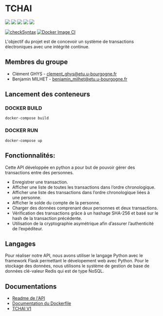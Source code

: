 # TCHAI

<img src="https://img.shields.io/badge/Python-FFD43B?style=for-the-badge&logo=python&logoColor=blue" /> <img src="https://img.shields.io/badge/Flask-000000?style=for-the-badge&logo=flask&logoColor=white" /> <img src="https://img.shields.io/badge/redis-%23DD0031.svg?&style=for-the-badge&logo=redis&logoColor=white" /> <img src="https://img.shields.io/badge/Docker-2CA5E0?style=for-the-badge&logo=docker&logoColor=white" /> <img src="https://img.shields.io/badge/GitHub_Actions-2088FF?style=for-the-badge&logo=github-actions&logoColor=white" />

[![checkSyntax](https://github.com/clement-gh/Tchai-Clement-GHYS-Benjamin-MILHET/actions/workflows/main.yml/badge.svg)](https://github.com/clement-gh/Tchai-Clement-GHYS-Benjamin-MILHET/actions/workflows/main.yml)
[![Docker Image CI](https://github.com/clement-gh/Tchai-Clement-GHYS-Benjamin-MILHET/actions/workflows/docker.yml/badge.svg)](https://github.com/clement-gh/Tchai-Clement-GHYS-Benjamin-MILHET/actions/workflows/docker.yml)

L'objectif du projet est de concevoir un système de transactions électroniques avec une intégrité continue.

## Membres du groupe
 - Clément GHYS - clement_ghys@etu.u-bourgogne.fr
 - Benjamin MILHET - benjamin_milhet@etu.u-bourgogne.fr

## Lancement des conteneurs

### DOCKER BUILD 
```
docker-compose build
```

### DOCKER RUN
```
docker-compose up
```

## Fonctionnalités:
Cette API développée en python a pour but de pouvoir gérer des transactions entre des personnes. 

 - Enregistrer une transaction.
 - Afficher une liste de toutes les transactions dans l’ordre chronologique.
 - Afficher une liste des transactions dans l’ordre chronologique liées à une personne.
 - Afficher le solde du compte de la personne.
 - Charger des données comprenant deux personnes et deux transactions.
 - Vérification des transactions grâce à un hashage SHA-256 et basé sur le hash de la transaction précédente.
 - Utilisation de la cryptographie asymétrique afin d’assurer l’authenticité de l’expéditeur.

## Langages
Pour réaliser notre API, nous avons utiliser le langage Python avec le framework Flask permettant le dévelopement web avec Python. Pour le stockage des données, nous utilisons le système de gestion de base de données clé-valeur Redis qui est de type NoSQL.

## Documentations

 - [Readme de l'API](https://github.com/clement-gh/Tchai-Clement-GHYS-Benjamin-MILHET/blob/main/README_API.md)
 - [Documentation du Dockerfile](https://github.com/clement-gh/Tchai-Clement-GHYS-Benjamin-MILHET/blob/main/README_Dockerfile.md)
 - [TCHAI V1](https://github.com/clement-gh/Tchai-Clement-GHYS-Benjamin-MILHET/blob/main/README_TCHAI_V1.md)
